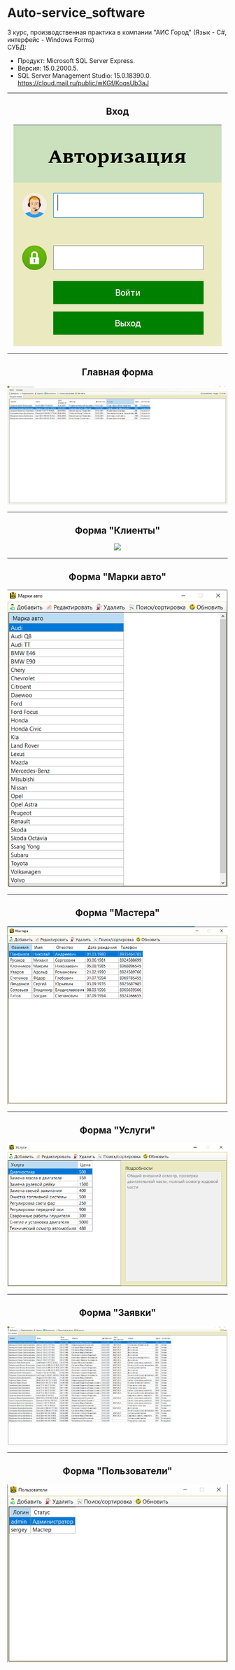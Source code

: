 # Auto-service_software
3 курс, производственная практика в компании "АИС Город" (Язык - С#, интерфейс - Windows Forms)  
СУБД:  
- Продукт: Microsoft SQL Server Express. 
- Версия: 15.0.2000.5. 
- SQL Server Management Studio: 15.0.18390.0.  
https://cloud.mail.ru/public/wKGf/KoqsUb3aJ
<hr/>
<h2 align="center">Вход</h2>
<p align="center">
  <a href="https://raw.githubusercontent.com/kontr24/Auto-service_software/6779884d1f6f9f624e4c43baf348ac9dae9a00f3/ScreenshotsApplication/Entrance.png"><img src="https://github.com/kontr24/Auto-service_software/blob/6779884d1f6f9f624e4c43baf348ac9dae9a00f3/ScreenshotsApplication/Entrance.png"></img></a>
</p>
<hr/>
<h2 align="center">Главная форма</h2>
<p align="center">
  <a href="https://raw.githubusercontent.com/kontr24/Auto-service_software/21f3d986a316fd1639126443bd9b8a6be861faf9/ScreenshotsApplication/MainForm.png"><img src="https://github.com/kontr24/Auto-service_software/blob/21f3d986a316fd1639126443bd9b8a6be861faf9/ScreenshotsApplication/MainForm.png"></img></a>
</p>
<hr/>
<h2 align="center">Форма "Клиенты"</h2>
<p align="center">
  <a href="https://raw.githubusercontent.com/kontr24/Auto-service_software/485ebcccc0684153d82c466e9af3fa211125e4a0/ScreenshotsApplication/СustomersForm.png"><img src="https://github.com/kontr24/Auto-service_software/blob/485ebcccc0684153d82c466e9af3fa211125e4a0/ScreenshotsApplication/%D0%A1ustomersForm.png"></img></a>
</p>
<hr/>
<h2 align="center">Форма "Марки авто"</h2>
<p align="center">
  <a href="https://raw.githubusercontent.com/kontr24/Auto-service_software/e7d89945bdf6dc36a33be3443b79d72d427f244b/ScreenshotsApplication/CarBrandsForm.png"><img src="https://github.com/kontr24/Auto-service_software/blob/e7d89945bdf6dc36a33be3443b79d72d427f244b/ScreenshotsApplication/CarBrandsForm.png"></img></a>
</p>
<hr/>
<h2 align="center">Форма "Мастера"</h2>
<p align="center">
  <a href="https://raw.githubusercontent.com/kontr24/Auto-service_software/684263009d9e08b46aba0d2653594b2da7ab2dca/ScreenshotsApplication/MastersForm.png"><img src="https://github.com/kontr24/Auto-service_software/blob/684263009d9e08b46aba0d2653594b2da7ab2dca/ScreenshotsApplication/MastersForm.png"></img></a>
</p>
<hr/>
<h2 align="center">Форма "Услуги"</h2>
<p align="center">
  <a href="https://raw.githubusercontent.com/kontr24/Auto-service_software/742b14f4508c7362e8dd0da6aeb258d5002f65a4/ScreenshotsApplication/ServicesForm.png"><img src="https://github.com/kontr24/Auto-service_software/blob/742b14f4508c7362e8dd0da6aeb258d5002f65a4/ScreenshotsApplication/ServicesForm.png"></img></a>
</p>
<hr/>
<h2 align="center">Форма "Заявки"</h2>
<p align="center">
  <a href="https://raw.githubusercontent.com/kontr24/Auto-service_software/5c4e618279eae4ae990cc4c4bc5f68ecf12dff98/ScreenshotsApplication/ApplicationsForm.png"><img src="https://github.com/kontr24/Auto-service_software/blob/5c4e618279eae4ae990cc4c4bc5f68ecf12dff98/ScreenshotsApplication/ApplicationsForm.png"></img></a>
</p>
<hr/>
<h2 align="center">Форма "Пользователи"</h2>
<p align="center">
  <a href="https://raw.githubusercontent.com/kontr24/Auto-service_software/5c4e618279eae4ae990cc4c4bc5f68ecf12dff98/ScreenshotsApplication/ApplicationsForm.png"><img src="https://github.com/kontr24/Auto-service_software/blob/9d2751ae05d6709e5ce3289f1068eee3df5eb444/ScreenshotsApplication/UsersForm.png"></img></a>
</p>

